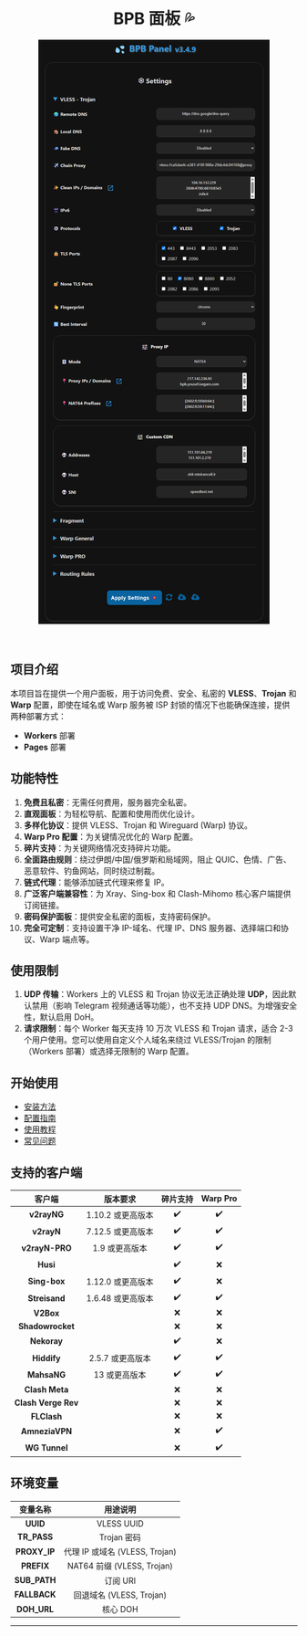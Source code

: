 <h1 align="center">BPB 面板 💦</h1>



<p align="center">
  <img src="docs/assets/images/panel-overview.jpg">
</p>
<br>

## 项目介绍

本项目旨在提供一个用户面板，用于访问免费、安全、私密的 **VLESS**、**Trojan** 和 **Warp** 配置，即使在域名或 Warp 服务被 ISP 封锁的情况下也能确保连接，提供两种部署方式：

- **Workers** 部署
- **Pages** 部署

## 功能特性

1. **免费且私密**：无需任何费用，服务器完全私密。
2. **直观面板**：为轻松导航、配置和使用而优化设计。
3. **多样化协议**：提供 VLESS、Trojan 和 Wireguard (Warp) 协议。
4. **Warp Pro 配置**：为关键情况优化的 Warp 配置。
5. **碎片支持**：为关键网络情况支持碎片功能。
6. **全面路由规则**：绕过伊朗/中国/俄罗斯和局域网，阻止 QUIC、色情、广告、恶意软件、钓鱼网站，同时绕过制裁。
7. **链式代理**：能够添加链式代理来修复 IP。
8. **广泛客户端兼容性**：为 Xray、Sing-box 和 Clash-Mihomo 核心客户端提供订阅链接。
9. **密码保护面板**：提供安全私密的面板，支持密码保护。
10. **完全可定制**：支持设置干净 IP-域名、代理 IP、DNS 服务器、选择端口和协议、Warp 端点等。

## 使用限制

1. **UDP 传输**：Workers 上的 VLESS 和 Trojan 协议无法正确处理 **UDP**，因此默认禁用（影响 Telegram 视频通话等功能），也不支持 UDP DNS。为增强安全性，默认启用 DoH。
2. **请求限制**：每个 Worker 每天支持 10 万次 VLESS 和 Trojan 请求，适合 2-3 个用户使用。您可以使用自定义个人域名来绕过 VLESS/Trojan 的限制（Workers 部署）或选择无限制的 Warp 配置。

## 开始使用

- [安装方法](https://bia-pain-bache.github.io/BPB-Worker-Panel/installation/wizard/)
- [配置指南](https://bia-pain-bache.github.io/BPB-Worker-Panel/configuration/)
- [使用教程](https://bia-pain-bache.github.io/BPB-Worker-Panel/usage/)
- [常见问题](https://bia-pain-bache.github.io/BPB-Worker-Panel/faq/)

## 支持的客户端

|       客户端        |     版本要求      |      碎片支持      |      Warp Pro      |
| :-----------------: | :--------------: | :----------------: | :----------------: |
|     **v2rayNG**     | 1.10.2 或更高版本 | :heavy_check_mark: | :heavy_check_mark: |
|     **v2rayN**      | 7.12.5 或更高版本 | :heavy_check_mark: | :heavy_check_mark: |
|   **v2rayN-PRO**    |  1.9 或更高版本   | :heavy_check_mark: | :heavy_check_mark: |
|      **Husi**       |                  | :heavy_check_mark: |        :x:         |
|    **Sing-box**     | 1.12.0 或更高版本 | :heavy_check_mark: |        :x:         |
|    **Streisand**    | 1.6.48 或更高版本 | :heavy_check_mark: | :heavy_check_mark: |
|      **V2Box**      |                  |        :x:         |        :x:         |
|  **Shadowrocket**   |                  |        :x:         |        :x:         |
|     **Nekoray**     |                  | :heavy_check_mark: |        :x:         |
|     **Hiddify**     | 2.5.7 或更高版本  | :heavy_check_mark: | :heavy_check_mark: |
|     **MahsaNG**     |   13 或更高版本   | :heavy_check_mark: | :heavy_check_mark: |
|   **Clash Meta**    |                  |        :x:         |        :x:         |
| **Clash Verge Rev** |                  |        :x:         |        :x:         |
|     **FLClash**     |                  |        :x:         |        :x:         |
|   **AmneziaVPN**    |                  |        :x:         | :heavy_check_mark: |
|    **WG Tunnel**    |                  |        :x:         | :heavy_check_mark: |

## 环境变量

|   变量名称   |               用途说明                |
| :----------: | :--------------------------------: |
|   **UUID**   |             VLESS UUID             |
| **TR_PASS**  |          Trojan 密码           |
| **PROXY_IP** | 代理 IP 或域名 (VLESS, Trojan) |
|  **PREFIX**  |   NAT64 前缀 (VLESS, Trojan)   |
| **SUB_PATH** |         订阅 URI         |
| **FALLBACK** |  回退域名 (VLESS, Trojan)   |
| **DOH_URL**  |              核心 DOH              |

---

